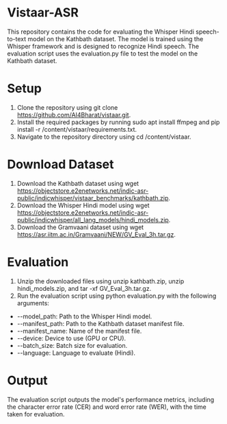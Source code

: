 # Vistaar-ASR
This repository contains the code for evaluating the Whisper Hindi speech-to-text model on the Kathbath dataset. The model is trained using the Whisper framework and is designed to recognize Hindi speech. The evaluation script uses the evaluation.py file to test the model on the Kathbath dataset.

# Setup
1. Clone the repository using git clone https://github.com/AI4Bharat/vistaar.git.
2. Install the required packages by running sudo apt install ffmpeg and pip install -r /content/vistaar/requirements.txt.
3. Navigate to the repository directory using cd /content/vistaar.

# Download Dataset
1. Download the Kathbath dataset using wget https://objectstore.e2enetworks.net/indic-asr-public/indicwhisper/vistaar_benchmarks/kathbath.zip.
2. Download the Whisper Hindi model using wget https://objectstore.e2enetworks.net/indic-asr-public/indicwhisper/all_lang_models/hindi_models.zip.
3. Download the Gramvaani dataset using wget https://asr.iitm.ac.in/Gramvaani/NEW/GV_Eval_3h.tar.gz.

# Evaluation
1. Unzip the downloaded files using unzip kathbath.zip, unzip hindi_models.zip, and tar -xf GV_Eval_3h.tar.gz.
2. Run the evaluation script using python evaluation.py with the following arguments:
* --model_path: Path to the Whisper Hindi model.
* --manifest_path: Path to the Kathbath dataset manifest file.
* --manifest_name: Name of the manifest file.
* --device: Device to use (GPU or CPU).
* --batch_size: Batch size for evaluation.
* --language: Language to evaluate (Hindi).

# Output
The evaluation script outputs the model's performance metrics, including the character error rate (CER) and word error rate (WER), with the time taken for evaluation.
